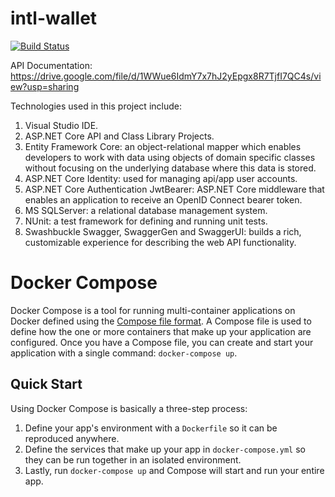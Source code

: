 # intl-wallet

[![Build Status](https://ci-next.docker.com/public/buildStatus/icon?job=compose/master)](https://ci-next.docker.com/public/job/compose/job/master/)

API Documentation: https://drive.google.com/file/d/1WWue6IdmY7x7hJ2yEpgx8R7TjfI7QC4s/view?usp=sharing

Technologies used in this project include:
1. Visual Studio IDE.
2. ASP.NET Core API and Class Library Projects.
3. Entity Framework Core: an object-relational mapper which enables developers to work with data using objects of domain specific classes without focusing on the underlying database where this data is stored.
4. ASP.NET Core Identity: used for managing api/app user accounts.
5. ASP.NET Core Authentication JwtBearer: ASP.NET Core middleware that enables an application to receive an OpenID Connect bearer token.
6. MS SQLServer: a relational database management system.
8. NUnit: a test framework for defining and running unit tests.
9. Swashbuckle Swagger, SwaggerGen and SwaggerUI: builds a rich, customizable experience for describing the web API functionality.

Docker Compose
==============

Docker Compose is a tool for running multi-container applications on Docker
defined using the [Compose file format](https://compose-spec.io).
A Compose file is used to define how the one or more containers that make up
your application are configured.
Once you have a Compose file, you can create and start your application with a
single command: `docker-compose up`.

Quick Start
-----------

Using Docker Compose is basically a three-step process:
1. Define your app's environment with a `Dockerfile` so it can be
   reproduced anywhere.
2. Define the services that make up your app in `docker-compose.yml` so
   they can be run together in an isolated environment.
3. Lastly, run `docker-compose up` and Compose will start and run your entire
   app.
